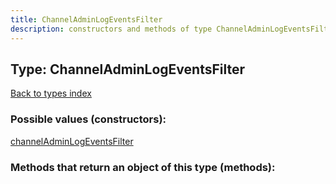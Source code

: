 ```yaml
---
title: ChannelAdminLogEventsFilter
description: constructors and methods of type ChannelAdminLogEventsFilter
---
```

## Type: ChannelAdminLogEventsFilter  
[Back to types index](index.md)



### Possible values (constructors):

[channelAdminLogEventsFilter](../constructors/channelAdminLogEventsFilter.md)  



### Methods that return an object of this type (methods):



